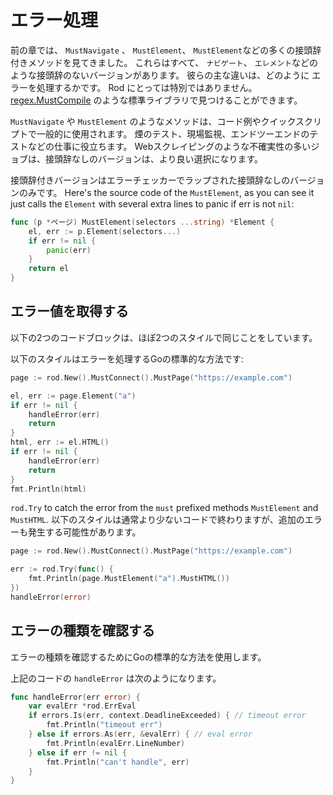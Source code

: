 # エラー処理

前の章では、 `MustNavigate` 、 `MustElement`、 `MustElement`などの多くの接頭辞付きメソッドを見てきました。 これらはすべて、 `ナビゲート`、 `エレメント`などのような接頭辞のないバージョンがあります。 彼らの主な違いは、どのように エラーを処理するかです。 Rod にとっては特別ではありません。 [regex.MustCompile](https://golang.org/pkg/regexp/#MustCompile) のような標準ライブラリで見つけることができます。

`MustNavigate` や `MustElement` のようなメソッドは、コード例やクイックスクリプトで一般的に使用されます。 煙のテスト、現場監視、エンドツーエンドのテストなどの仕事に役立ちます。 Webスクレイピングのような不確実性の多いジョブは、接頭辞なしのバージョンは、より良い選択になります。

接頭辞付きバージョンはエラーチェッカーでラップされた接頭辞なしのバージョンのみです。 Here's the source code of the `MustElement`, as you can see it just calls the `Element` with several extra lines to panic if err is not `nil`:

```go
func (p *ページ) MustElement(selectors ...string) *Element {
    el, err := p.Element(selectors...)
    if err != nil {
        panic(err)
    }
    return el
}
```

## エラー値を取得する

以下の2つのコードブロックは、ほぼ2つのスタイルで同じことをしています。

以下のスタイルはエラーを処理するGoの標準的な方法です:

```go
page := rod.New().MustConnect().MustPage("https://example.com")

el, err := page.Element("a")
if err != nil {
    handleError(err)
    return
}
html, err := el.HTML()
if err != nil {
    handleError(err)
    return
}
fmt.Println(html)
```

`rod.Try` to catch the error from the `must` prefixed methods `MustElement` and `MustHTML`. 以下のスタイルは通常より少ないコードで終わりますが、追加のエラーも発生する可能性があります。

```go
page := rod.New().MustConnect().MustPage("https://example.com")

err := rod.Try(func() {
    fmt.Println(page.MustElement("a").MustHTML())
})
handleError(error)
```

## エラーの種類を確認する

エラーの種類を確認するためにGoの標準的な方法を使用します。

上記のコードの `handleError` は次のようになります。

```go
func handleError(err error) {
    var evalErr *rod.ErrEval
    if errors.Is(err, context.DeadlineExceeded) { // timeout error
        fmt.Println("timeout err")
    } else if errors.As(err, &evalErr) { // eval error
        fmt.Println(evalErr.LineNumber)
    } else if err != nil {
        fmt.Println("can't handle", err)
    }
}
```
